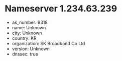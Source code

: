 # Nameserver 1.234.63.239

* as_number: 9318
* name: Unknown
* city: Unknown
* country: KR
* organization: SK Broadband Co Ltd
* version: Unknown
* dnssec: true
